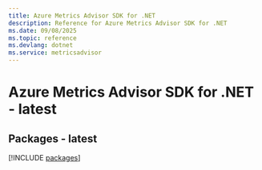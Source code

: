```yaml
---
title: Azure Metrics Advisor SDK for .NET
description: Reference for Azure Metrics Advisor SDK for .NET
ms.date: 09/08/2025
ms.topic: reference
ms.devlang: dotnet
ms.service: metricsadvisor
---
```

# Azure Metrics Advisor SDK for .NET - latest
## Packages - latest
[!INCLUDE [packages](metrics-advisor-index.md)]